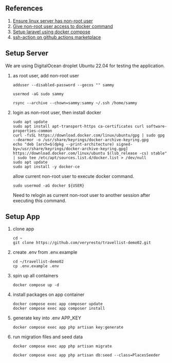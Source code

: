 ## References
1. [Ensure linux server has non-root user](https://www.digitalocean.com/community/tutorials/initial-server-setup-with-ubuntu)
2. [Give non-root user access to docker command](https://www.digitalocean.com/community/tutorials/how-to-install-and-use-docker-on-ubuntu-22-04)
3. [Setup laravel using docker compose](https://www.digitalocean.com/community/tutorials/how-to-install-and-set-up-laravel-with-docker-compose-on-ubuntu-22-04)
4. [ssh-action on github actions marketplace](https://github.com/marketplace/actions/ssh-remote-commands#using-private-key)
## Setup Server
We are using DigitalOcean droplet Ubuntu 22.04 for testing the application.

1. as root user, add non-root user
    ````
    adduser --disabled-password --gecos "" sammy
    ````
    ````
    usermod -aG sudo sammy
    ````
    ````
    rsync --archive --chown=sammy:sammy ~/.ssh /home/sammy
    ````
2. login as non-root user, then install docker
    ````
    sudo apt update
    sudo apt install apt-transport-https ca-certificates curl software-properties-common
    curl -fsSL https://download.docker.com/linux/ubuntu/gpg | sudo gpg --dearmor -o /usr/share/keyrings/docker-archive-keyring.gpg
    echo "deb [arch=$(dpkg --print-architecture) signed-by=/usr/share/keyrings/docker-archive-keyring.gpg] https://download.docker.com/linux/ubuntu $(lsb_release -cs) stable" | sudo tee /etc/apt/sources.list.d/docker.list > /dev/null
    sudo apt update
    sudo apt install -y docker-ce
    ````
    allow current non-root user to execute docker command. 
    ````
    sudo usermod -aG docker ${USER}
    ````
    Need to relogin as current non-root user to another session after executing this command.

## Setup App

1. clone app
    ````
    cd ~
    git clone https://github.com/veryresto/travellist-demo02.git
    ````
2. create .env from .env.example
    ````
    cd ~/travellist-demo02
    cp .env.example .env
    ````
3. spin up all containers
    ````
    docker compose up -d
    ````
4. install packages on app container
    ````
    docker compose exec app composer update
    docker compose exec app composer install
    ````
5. generate key into .env APP_KEY
    ````
    docker compose exec app php artisan key:generate
    ````
6. run migration files and seed data
    ````
    docker compose exec app php artisan migrate
    ````
    ````
    docker compose exec app php artisan db:seed --class=PlacesSeeder
    ````

    
